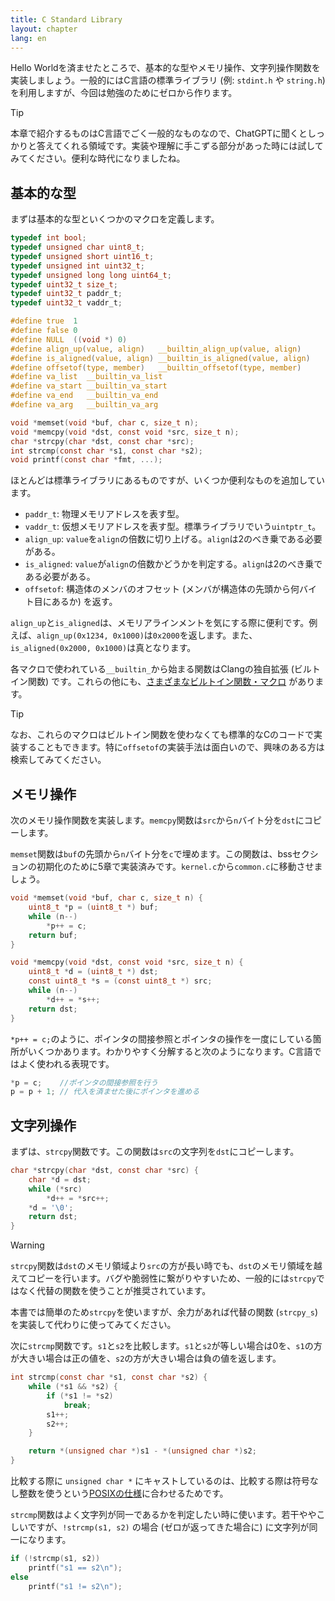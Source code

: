 ```yaml
---
title: C Standard Library
layout: chapter
lang: en
---
```


Hello Worldを済ませたところで、基本的な型やメモリ操作、文字列操作関数を実装しましょう。一般的にはC言語の標準ライブラリ (例: `stdint.h` や `string.h`) を利用しますが、今回は勉強のためにゼロから作ります。

> [!TIP]
>
> 本章で紹介するものはC言語でごく一般的なものなので、ChatGPTに聞くとしっかりと答えてくれる領域です。実装や理解に手こずる部分があった時には試してみてください。便利な時代になりましたね。

## 基本的な型

まずは基本的な型といくつかのマクロを定義します。

```c:common.h {1-15,21-24}
typedef int bool;
typedef unsigned char uint8_t;
typedef unsigned short uint16_t;
typedef unsigned int uint32_t;
typedef unsigned long long uint64_t;
typedef uint32_t size_t;
typedef uint32_t paddr_t;
typedef uint32_t vaddr_t;

#define true  1
#define false 0
#define NULL  ((void *) 0)
#define align_up(value, align)   __builtin_align_up(value, align)
#define is_aligned(value, align) __builtin_is_aligned(value, align)
#define offsetof(type, member)   __builtin_offsetof(type, member)
#define va_list  __builtin_va_list
#define va_start __builtin_va_start
#define va_end   __builtin_va_end
#define va_arg   __builtin_va_arg

void *memset(void *buf, char c, size_t n);
void *memcpy(void *dst, const void *src, size_t n);
char *strcpy(char *dst, const char *src);
int strcmp(const char *s1, const char *s2);
void printf(const char *fmt, ...);
```

ほとんどは標準ライブラリにあるものですが、いくつか便利なものを追加しています。

- `paddr_t`: 物理メモリアドレスを表す型。
- `vaddr_t`: 仮想メモリアドレスを表す型。標準ライブラリでいう`uintptr_t`。
- `align_up`: `value`を`align`の倍数に切り上げる。`align`は2のべき乗である必要がある。
- `is_aligned`: `value`が`align`の倍数かどうかを判定する。`align`は2のべき乗である必要がある。
- `offsetof`: 構造体のメンバのオフセット (メンバが構造体の先頭から何バイト目にあるか) を返す。

`align_up`と`is_aligned`は、メモリアラインメントを気にする際に便利です。例えば、`align_up(0x1234, 0x1000)`は`0x2000`を返します。また、`is_aligned(0x2000, 0x1000)`は真となります。

各マクロで使われている`__builtin_`から始まる関数はClangの独自拡張 (ビルトイン関数) です。これらの他にも、[さまざまなビルトイン関数・マクロ](https://clang.llvm.org/docs/LanguageExtensions.html) があります。

> [!TIP]
>
> なお、これらのマクロはビルトイン関数を使わなくても標準的なCのコードで実装することもできます。特に`offsetof`の実装手法は面白いので、興味のある方は検索してみてください。

## メモリ操作

次のメモリ操作関数を実装します。`memcpy`関数は`src`から`n`バイト分を`dst`にコピーします。

`memset`関数は`buf`の先頭から`n`バイト分を`c`で埋めます。この関数は、bssセクションの初期化のために5章で実装済みです。`kernel.c`から`common.c`に移動させましょう。

```c:common.c
void *memset(void *buf, char c, size_t n) {
    uint8_t *p = (uint8_t *) buf;
    while (n--)
        *p++ = c;
    return buf;
}

void *memcpy(void *dst, const void *src, size_t n) {
    uint8_t *d = (uint8_t *) dst;
    const uint8_t *s = (const uint8_t *) src;
    while (n--)
        *d++ = *s++;
    return dst;
}
```

`*p++ = c;`のように、ポインタの間接参照とポインタの操作を一度にしている箇所がいくつかあります。わかりやすく分解すると次のようになります。C言語ではよく使われる表現です。

```c
*p = c;    //ポインタの間接参照を行う
p = p + 1; // 代入を済ませた後にポインタを進める
```

## 文字列操作

まずは、`strcpy`関数です。この関数は`src`の文字列を`dst`にコピーします。

```c:common.c
char *strcpy(char *dst, const char *src) {
    char *d = dst;
    while (*src)
        *d++ = *src++;
    *d = '\0';
    return dst;
}
```

> [!WARNING]
>
> `strcpy`関数は`dst`のメモリ領域より`src`の方が長い時でも、`dst`のメモリ領域を越えてコピーを行います。バグや脆弱性に繋がりやすいため、一般的には`strcpy`ではなく代替の関数を使うことが推奨されています。
>
> 本書では簡単のため`strcpy`を使いますが、余力があれば代替の関数 (`strcpy_s`) を実装して代わりに使ってみてください。

次に`strcmp`関数です。`s1`と`s2`を比較します。`s1`と`s2`が等しい場合は0を、`s1`の方が大きい場合は正の値を、`s2`の方が大きい場合は負の値を返します。

```c:common.c
int strcmp(const char *s1, const char *s2) {
    while (*s1 && *s2) {
        if (*s1 != *s2)
            break;
        s1++;
        s2++;
    }

    return *(unsigned char *)s1 - *(unsigned char *)s2;
}
```

比較する際に `unsigned char *` にキャストしているのは、比較する際は符号なし整数を使うという[POSIXの仕様](https://www.man7.org/linux/man-pages/man3/strcmp.3.html#:~:text=both%20interpreted%20as%20type%20unsigned%20char)に合わせるためです。

`strcmp`関数はよく文字列が同一であるかを判定したい時に使います。若干ややこしいですが、`!strcmp(s1, s2)` の場合 (ゼロが返ってきた場合に) に文字列が同一になります。

```c
if (!strcmp(s1, s2))
    printf("s1 == s2\n");
else
    printf("s1 != s2\n");
```
